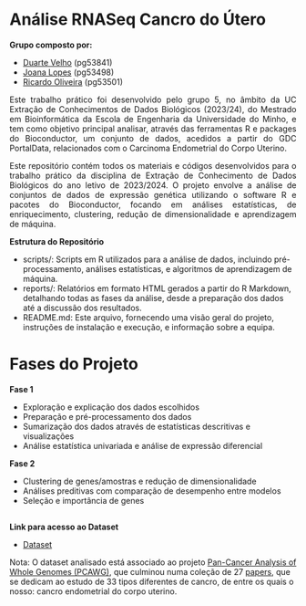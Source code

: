 # Análise RNASeq Cancro do Útero


**Grupo composto por:**
- [Duarte Velho](https://github.com/duartebred) (pg53841)
- [Joana Lopes](https://github.com/joanalopes0711) (pg53498)
- [Ricardo Oliveira](https://github.com/ricardofoliveira61) (pg53501)

 

<div align="justify">
Este trabalho prático foi desenvolvido pelo grupo 5, no âmbito da UC Extração de Conhecimentos de Dados Biológicos (2023/24), do Mestrado em Bioinformática da Escola de Engenharia da Universidade do Minho, e tem como objetivo principal analisar, através das ferramentas R e packages do Bioconductor, um conjunto de dados, acedidos a partir do GDC PortalData, relacionados com o Carcinoma Endometrial do Corpo Uterino. 

Este repositório contém todos os materiais e códigos desenvolvidos para o trabalho prático da disciplina de Extração de Conhecimento de Dados Biológicos do ano letivo de 2023/2024. O projeto envolve a análise de conjuntos de dados de expressão genética utilizando o software R e pacotes do Bioconductor, focando em análises estatísticas, de enriquecimento, clustering, redução de dimensionalidade e aprendizagem de máquina. 
</div>

**Estrutura do Repositório**

- scripts/: Scripts em R utilizados para a análise de dados, incluindo pré-processamento, análises estatísticas, e algoritmos de aprendizagem de máquina.
- reports/: Relatórios em formato HTML gerados a partir do R Markdown, detalhando todas as fases da análise, desde a preparação dos dados até a discussão dos resultados.
- README.md: Este arquivo, fornecendo uma visão geral do projeto, instruções de instalação e execução, e informação sobre a equipa.

# Fases do Projeto

**Fase 1**

- Exploração e explicação dos dados escolhidos
- Preparação e pré-processamento dos dados
- Sumarização dos dados através de estatísticas descritivas e visualizações
- Análise estatística univariada e análise de expressão diferencial

**Fase 2**

 - Clustering de genes/amostras e redução de dimensionalidade
 - Análises preditivas com comparação de desempenho entre modelos
 - Seleção e importância de genes

##


**Link para acesso ao Dataset**
- [Dataset](https://shorturl.at/fmpJ5)

Nota: O dataset analisado está associado ao projeto [Pan-Cancer Analysis of Whole Genomes (PCAWG)](https://www.cell.com/pb-assets/consortium/pancanceratlas/pancani3/index.html), que culminou numa coleção de 27 [papers](https://pubmed.ncbi.nlm.nih.gov/?term=29625048%2C29596782%2C29622463%2C29617662%2C29625055%2C29625050%2C29617662%2C30643250%2C32214244%2C29625049%2C29850653%5Buid%5D), que se dedicam ao estudo de 33 tipos diferentes de cancro, de entre os quais o nosso: cancro endometrial do corpo uterino.

